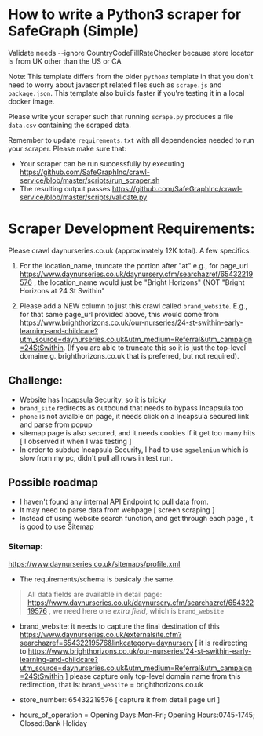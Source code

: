 # How to write a Python3 scraper for SafeGraph (Simple)

Validate needs --ignore CountryCodeFillRateChecker because store locator is from UK other than the US or CA

Note: This template differs from the older `python3` template in that you don't need to worry about javascript related files such as `scrape.js` and `package.json`. This template also builds faster if you're testing it in a local docker image.

Please write your scraper such that running `scrape.py` produces a file `data.csv` containing the scraped data.

Remember to update `requirements.txt` with all dependencies needed to run your scraper. 
Please make sure that:
* Your scraper can be run successfully by executing https://github.com/SafeGraphInc/crawl-service/blob/master/scripts/run_scraper.sh 
* The resulting output passes https://github.com/SafeGraphInc/crawl-service/blob/master/scripts/validate.py

# Scraper Development Requirements:

Please crawl daynurseries.co.uk (approximately 12K total).  A few specifics:

1. For the location_name, truncate the portion after "at" e.g., for page_url https://www.daynurseries.co.uk/daynursery.cfm/searchazref/65432219576 , the location_name would just be "Bright Horizons" (NOT "Bright Horizons at 24 St Swithin"

2. Please add a NEW column to just this crawl called `brand_website`. E.g., for that same page_url provided above, this would come from https://www.brighthorizons.co.uk/our-nurseries/24-st-swithin-early-learning-and-childcare?utm_source=daynurseries.co.uk&utm_medium=Referral&utm_campaign=24StSwithin. (If you are able to truncate this so it is just the top-level domaine.g.,brighthorizons.co.uk that is preferred, but not required).

## Challenge:

* Website has Incapsula Security, so it is tricky
* `brand_site` redirects as outbound that needs to bypass Incapsula too
* `phone` is not avialble on page, it needs click on a Incapsula secured link and parse from popup
* sitemap page is also secured, and it needs cookies if it get too many hits [ I observed it when I was testing ]
* In order to subdue Incapsula Security, I had to use `sgselenium` which is slow from my pc, didn't pull all rows in test run.

## Possible roadmap 

* I haven't found any internal API Endpoint to pull data from. 
* It may need to parse data from webpage [ screen scraping ]
* Instead of using website search function, and get through each page , it is good to use Sitemap 

### Sitemap: 
 https://www.daynurseries.co.uk/sitemaps/profile.xml 

 * The requirements/schema is basicaly the same. 

 > All data fields are available in detail page: https://www.daynurseries.co.uk/daynursery.cfm/searchazref/65432219576 , we need here one *extra field*, which is `brand_website` 

 * brand_website: 
 it needs to capture the final destination of this https://www.daynurseries.co.uk/externalsite.cfm?searchazref=65432219576&linkcategory=daynursery  [ it is redirecting to https://www.brighthorizons.co.uk/our-nurseries/24-st-swithin-early-learning-and-childcare?utm_source=daynurseries.co.uk&utm_medium=Referral&utm_campaign=24StSwithin ] 
 please capture only top-level domain name from this redirection, that is: `brand_website` = brighthorizons.co.uk 

* store_number: 65432219576  [ capture it from detail page url ]

* hours_of_operation = Opening Days:Mon-Fri; Opening Hours:0745-1745; Closed:Bank Holiday
